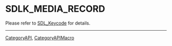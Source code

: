 # SDLK_MEDIA_RECORD

Please refer to [SDL_Keycode](SDL_Keycode) for details.

----
[CategoryAPI](CategoryAPI), [CategoryAPIMacro](CategoryAPIMacro)


